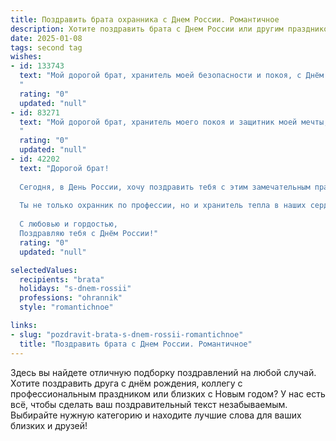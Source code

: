 ```yaml
---
title: Поздравить брата охранника с Днем России. Романтичное
description: Хотите поздравить брата с Днем России или другим праздником? Наш ИИ создаст незабываемое поздравление, а вы обязательно выделитесь среди других.  
date: 2025-01-08
tags: second tag
wishes:
- id: 133743
  text: "Мой дорогой брат, хранитель моей безопасности и покоя, с Днём России! Пусть в этот праздник, полный гордости за нашу страну, твоё сердце будет наполнено любовью, как необъятные просторы нашей Родины.  Пусть твоя сила и верность, которые ты проявляешь в своей работе, будут  только  частицей той огромной силы и верности, с которой ты относишься к нашей семье.  Пусть счастье наше будет таким же несокрушимым, как твоя защита. С праздником!
  "
  rating: "0"
  updated: "null"
- id: 83271
  text: "Мой дорогой брат, хранитель моего покоя и защитник моей мечты, с Днём России!  Пусть этот день, подобно необъятной русской душе, будет полон света, тепла и любви.  Пусть твоя сила и преданность, свойственные настоящему охраннику, оберегают не только тех, кому ты служишь, но и наше родство, наше теплое и нерушимое братство.  С праздником, мой герой!
  "
  rating: "0"
  updated: "null"
- id: 42202
  text: "Дорогой брат!
  
  Сегодня, в День России, хочу поздравить тебя с этим замечательным праздником! Ты — наш надежный защитник и опора, словно щит, оберегающий всё, что нам дорого. Позволь мне сказать, как важно, что такие люди, как ты, охраняют мир и спокойствие вокруг.
  
  Ты не только охранник по профессии, но и хранитель тепла в наших сердцах. Пусть каждый новый день приносит тебе радость и счастье, а твоя сила и мудрость вдохновляют окружающих. Желаю, чтобы твои мечты сбывались так же легко, как ты охраняешь этот мир!
  
  С любовью и гордостью,
  Поздравляю тебя с Днём России!"
  rating: "0"
  updated: "null"

selectedValues:
  recipients: "brata"
  holidays: "s-dnem-rossii"
  professions: "ohrannik"
  style: "romantichnoe"

links:
- slug: "pozdravit-brata-s-dnem-rossii-romantichnoe"
  title: "Поздравить брата с Днем России. Романтичное"
---
```


Здесь вы найдете отличную подборку поздравлений на любой случай.
Хотите поздравить друга с днём рождения, коллегу с профессиональным праздником или близких с Новым годом? У нас есть всё, чтобы сделать ваш поздравительный текст незабываемым. Выбирайте нужную категорию и находите лучшие слова для ваших близких и друзей!

